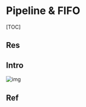 # Pipeline & FIFO

[TOC]



## Res


## Intro

![img](../../../../../../../../../Assets/Pics/280px-Pipeline.svg.png)



## Ref


